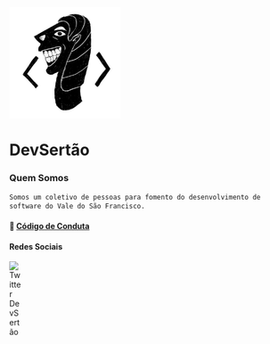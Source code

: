 <img align="center" width="200" src="https://github.com/devsertao/quem-somos/blob/main/dev-sertao.png?raw=true">

# DevSertão

### Quem Somos

    Somos um coletivo de pessoas para fomento do desenvolvimento de software do Vale do São Francisco.

#### :beginner: [Código de Conduta](https://github.com/devsertao/quem-somos/blob/master/C%C3%93DIGO%20DE%20CONDUTA.md)

#### Redes Sociais

<a href="https://twitter.com/dev_sertao">
  <img align="left" alt="Twitter DevSertão" width="21px" src="https://firebasestorage.googleapis.com/v0/b/github--images.appspot.com/o/Github%20images%2Ftwitter.svg?alt=media&token=0e4ffc45-d873-47ee-b08c-9b98b4fe66cf" />
</a>
 
